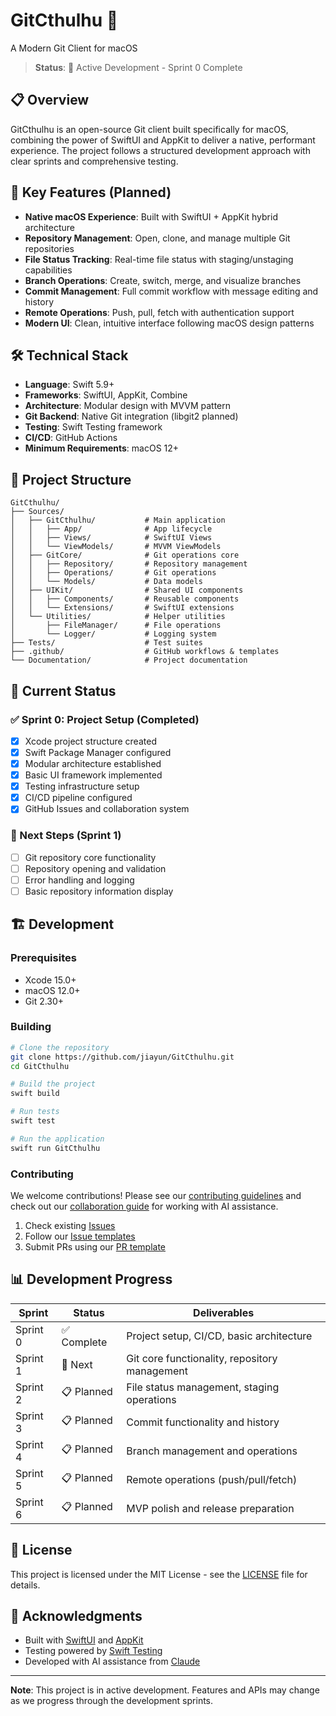 # GitCthulhu 🐙

A Modern Git Client for macOS

> **Status**: 🚧 Active Development - Sprint 0 Complete

## 📋 Overview

GitCthulhu is an open-source Git client built specifically for macOS, combining the power of SwiftUI and AppKit to deliver a native, performant experience. The project follows a structured development approach with clear sprints and comprehensive testing.

## 🎯 Key Features (Planned)

- **Native macOS Experience**: Built with SwiftUI + AppKit hybrid architecture
- **Repository Management**: Open, clone, and manage multiple Git repositories
- **File Status Tracking**: Real-time file status with staging/unstaging capabilities
- **Branch Operations**: Create, switch, merge, and visualize branches
- **Commit Management**: Full commit workflow with message editing and history
- **Remote Operations**: Push, pull, fetch with authentication support
- **Modern UI**: Clean, intuitive interface following macOS design patterns

## 🛠 Technical Stack

- **Language**: Swift 5.9+
- **Frameworks**: SwiftUI, AppKit, Combine
- **Architecture**: Modular design with MVVM pattern
- **Git Backend**: Native Git integration (libgit2 planned)
- **Testing**: Swift Testing framework
- **CI/CD**: GitHub Actions
- **Minimum Requirements**: macOS 12+

## 📁 Project Structure

```
GitCthulhu/
├── Sources/
│   ├── GitCthulhu/           # Main application
│   │   ├── App/              # App lifecycle
│   │   ├── Views/            # SwiftUI Views
│   │   └── ViewModels/       # MVVM ViewModels
│   ├── GitCore/              # Git operations core
│   │   ├── Repository/       # Repository management
│   │   ├── Operations/       # Git operations
│   │   └── Models/           # Data models
│   ├── UIKit/                # Shared UI components
│   │   ├── Components/       # Reusable components
│   │   └── Extensions/       # SwiftUI extensions
│   └── Utilities/            # Helper utilities
│       ├── FileManager/      # File operations
│       └── Logger/           # Logging system
├── Tests/                    # Test suites
├── .github/                  # GitHub workflows & templates
└── Documentation/            # Project documentation
```

## 🚀 Current Status

### ✅ Sprint 0: Project Setup (Completed)
- [x] Xcode project structure created
- [x] Swift Package Manager configured
- [x] Modular architecture established
- [x] Basic UI framework implemented
- [x] Testing infrastructure setup
- [x] CI/CD pipeline configured
- [x] GitHub Issues and collaboration system

### 🔄 Next Steps (Sprint 1)
- [ ] Git repository core functionality
- [ ] Repository opening and validation
- [ ] Error handling and logging
- [ ] Basic repository information display

## 🏗 Development

### Prerequisites
- Xcode 15.0+
- macOS 12.0+
- Git 2.30+

### Building
```bash
# Clone the repository
git clone https://github.com/jiayun/GitCthulhu.git
cd GitCthulhu

# Build the project
swift build

# Run tests
swift test

# Run the application
swift run GitCthulhu
```

### Contributing

We welcome contributions! Please see our [contributing guidelines](CONTRIBUTING.md) and check out our [collaboration guide](CLAUDE_COLLABORATION.md) for working with AI assistance.

1. Check existing [Issues](https://github.com/jiayun/GitCthulhu/issues)
2. Follow our [Issue templates](https://github.com/jiayun/GitCthulhu/tree/main/.github/ISSUE_TEMPLATE)
3. Submit PRs using our [PR template](https://github.com/jiayun/GitCthulhu/blob/main/.github/PULL_REQUEST_TEMPLATE.md)

## 📊 Development Progress

| Sprint | Status | Deliverables |
|--------|--------|-------------|
| Sprint 0 | ✅ Complete | Project setup, CI/CD, basic architecture |
| Sprint 1 | 🔄 Next | Git core functionality, repository management |
| Sprint 2 | 📋 Planned | File status management, staging operations |
| Sprint 3 | 📋 Planned | Commit functionality and history |
| Sprint 4 | 📋 Planned | Branch management and operations |
| Sprint 5 | 📋 Planned | Remote operations (push/pull/fetch) |
| Sprint 6 | 📋 Planned | MVP polish and release preparation |

## 📄 License

This project is licensed under the MIT License - see the [LICENSE](LICENSE) file for details.

## 🙏 Acknowledgments

- Built with [SwiftUI](https://developer.apple.com/xcode/swiftui/) and [AppKit](https://developer.apple.com/documentation/appkit)
- Testing powered by [Swift Testing](https://github.com/apple/swift-testing)
- Developed with AI assistance from [Claude](https://claude.ai)

---

**Note**: This project is in active development. Features and APIs may change as we progress through the development sprints.
